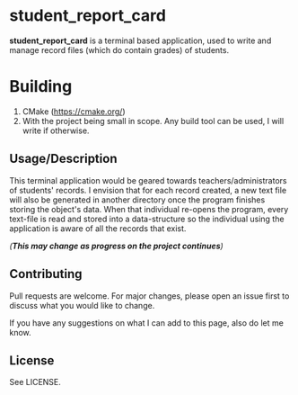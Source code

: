 # student_report_card

**student_report_card** is a terminal based application, used to write and manage record files (which do contain grades) of students.

# Building

1. CMake (https://cmake.org/)
2. With the project being small in scope. Any build tool can be used, I will write if otherwise.

## Usage/Description

This terminal application would be geared towards teachers/administrators of students' records. I envision that for each record created, a new text file will also be generated in another directory once the program finishes storing the object's data. When that individual re-opens the program, every text-file is read and stored into a data-structure so the individual using the application is aware of all the records that exist.

*(**This may change as progress on the project continues**)*

## Contributing
Pull requests are welcome. For major changes, please open an issue first to discuss what you would like to change.

If you have any suggestions on what I can add to this page, also do let me know.

## License

See LICENSE.
